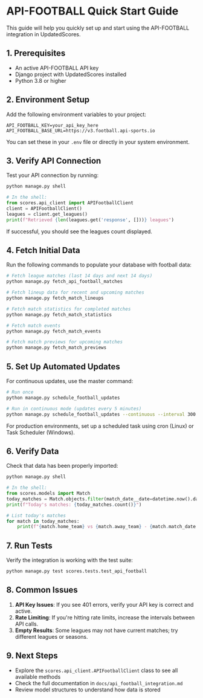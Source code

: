 # API-FOOTBALL Quick Start Guide

This guide will help you quickly set up and start using the API-FOOTBALL integration in UpdatedScores.

## 1. Prerequisites

- An active API-FOOTBALL API key
- Django project with UpdatedScores installed
- Python 3.8 or higher

## 2. Environment Setup

Add the following environment variables to your project:

```
API_FOOTBALL_KEY=your_api_key_here
API_FOOTBALL_BASE_URL=https://v3.football.api-sports.io
```

You can set these in your `.env` file or directly in your system environment.

## 3. Verify API Connection

Test your API connection by running:

```python
python manage.py shell

# In the shell:
from scores.api_client import APIFootballClient
client = APIFootballClient()
leagues = client.get_leagues()
print(f"Retrieved {len(leagues.get('response', []))} leagues")
```

If successful, you should see the leagues count displayed.

## 4. Fetch Initial Data

Run the following commands to populate your database with football data:

```bash
# Fetch league matches (last 14 days and next 14 days)
python manage.py fetch_api_football_matches

# Fetch lineup data for recent and upcoming matches
python manage.py fetch_match_lineups

# Fetch match statistics for completed matches
python manage.py fetch_match_statistics

# Fetch match events
python manage.py fetch_match_events

# Fetch match previews for upcoming matches
python manage.py fetch_match_previews
```

## 5. Set Up Automated Updates

For continuous updates, use the master command:

```bash
# Run once
python manage.py schedule_football_updates

# Run in continuous mode (updates every 5 minutes)
python manage.py schedule_football_updates --continuous --interval 300
```

For production environments, set up a scheduled task using cron (Linux) or Task Scheduler (Windows).

## 6. Verify Data

Check that data has been properly imported:

```python
python manage.py shell

# In the shell:
from scores.models import Match
today_matches = Match.objects.filter(match_date__date=datetime.now().date())
print(f"Today's matches: {today_matches.count()}")

# List today's matches
for match in today_matches:
    print(f"{match.home_team} vs {match.away_team} - {match.match_date.strftime('%H:%M')}")
```

## 7. Run Tests

Verify the integration is working with the test suite:

```bash
python manage.py test scores.tests.test_api_football
```

## 8. Common Issues

1. **API Key Issues**: If you see 401 errors, verify your API key is correct and active.
2. **Rate Limiting**: If you're hitting rate limits, increase the intervals between API calls.
3. **Empty Results**: Some leagues may not have current matches; try different leagues or seasons.

## 9. Next Steps

- Explore the `scores.api_client.APIFootballClient` class to see all available methods
- Check the full documentation in `docs/api_football_integration.md`
- Review model structures to understand how data is stored